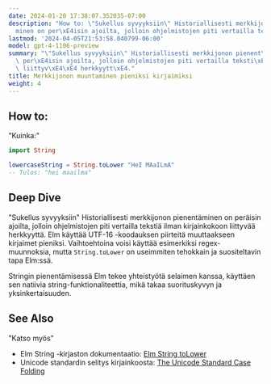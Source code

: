 ```yaml
---
date: 2024-01-20 17:38:07.352035-07:00
description: "How to: \"Sukellus syvyyksiin\" Historiallisesti merkkijonon pienent\xE4\
  minen on per\xE4isin ajoilta, jolloin ohjelmistojen piti vertailla teksti\xE4 ilman\u2026"
lastmod: '2024-04-05T21:53:58.040799-06:00'
model: gpt-4-1106-preview
summary: "\"Sukellus syvyyksiin\" Historiallisesti merkkijonon pienent\xE4minen on\
  \ per\xE4isin ajoilta, jolloin ohjelmistojen piti vertailla teksti\xE4 ilman kirjainkokoon\
  \ liittyv\xE4\xE4 herkkyytt\xE4."
title: Merkkijonon muuntaminen pieniksi kirjaimiksi
weight: 4
---
```


## How to:
"Kuinka:"
```Elm
import String

lowercaseString = String.toLower "HeI MAaILmA"
-- Tulos: "hei maailma"
```

## Deep Dive
"Sukellus syvyyksiin"
Historiallisesti merkkijonon pienentäminen on peräisin ajoilta, jolloin ohjelmistojen piti vertailla tekstiä ilman kirjainkokoon liittyvää herkkyyttä. Elm käyttää UTF-16 -koodauksen piirteitä muuttaakseen kirjaimet pieniksi. Vaihtoehtoina voisi käyttää esimerkiksi regex-muunnoksia, mutta `String.toLower` on useimmiten tehokkain ja suositeltavin tapa Elm:ssä.

Stringin pienentämisessä Elm tekee yhteistyötä selaimen kanssa, käyttäen sen natiivia string-funktionaliteettia, mikä takaa suorituskyvyn ja yksinkertaisuuden.

## See Also
"Katso myös"
- Elm String -kirjaston dokumentaatio: [Elm String toLower](http://package.elm-lang.org/packages/elm/core/latest/String#toLower)
- Unicode standardin selitys kirjainkoosta: [The Unicode Standard Case Folding](http://unicode.org/reports/tr21/tr21-5.html)
